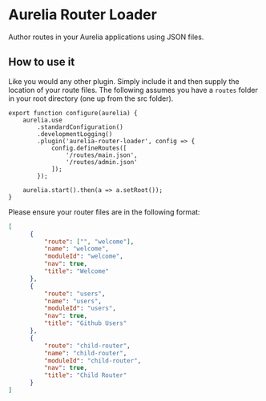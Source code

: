 # Aurelia Router Loader
Author routes in your Aurelia applications using JSON files.

## How to use it
Like you would any other plugin. Simply include it and then supply the location of your route files. The following assumes you have a ``routes`` folder in your root directory (one up from the src folder).

```
export function configure(aurelia) {
    aurelia.use
        .standardConfiguration()
        .developmentLogging()
        .plugin('aurelia-router-loader', config => {
            config.defineRoutes([
                '/routes/main.json',
                '/routes/admin.json' 
            ]);
        });
        
    aurelia.start().then(a => a.setRoot());
}
```

Please ensure your router files are in the following format:

```json
[
      { 
          "route": ["", "welcome"], 
          "name": "welcome",      
          "moduleId": "welcome",      
          "nav": true, 
          "title": "Welcome" 
      },
      { 
          "route": "users",         
          "name": "users",        
          "moduleId": "users",        
          "nav": true, 
          "title": "Github Users" 
      },
      { 
          "route": "child-router",  
          "name": "child-router", 
          "moduleId": "child-router", 
          "nav": true, 
          "title": "Child Router" 
      }
]
```